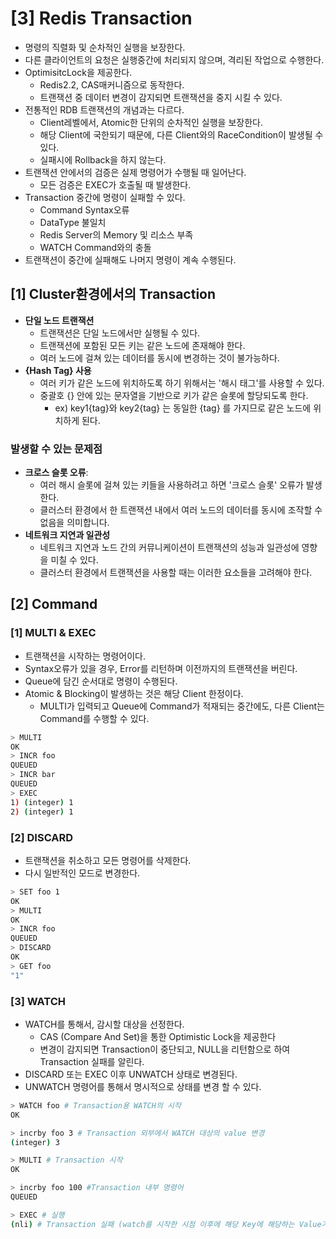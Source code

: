 # [3] Redis Transaction

- 명령의 직렬화 및 순차적인 실행을 보장한다.
- 다른 클라이언트의 요청은 실행중간에 처리되지 않으며, 격리된 작업으로 수행한다.
- OptimisitcLock을 제공한다.
    - Redis2.2, CAS매커니즘으로 동작한다.
    - 트랜잭션 중 데이터 변경이 감지되면 트랜잭션을 중지 시킬 수 있다.
- 전통적인 RDB 트랜잭션의 개념과는 다르다.
    - Client레벨에서, Atomic한 단위의 순차적인 실행을 보장한다.
    - 해당 Client에 국한되기 때문에, 다른 Client와의 RaceCondition이 발생될 수 있다.
    - 실패시에 Rollback을 하지 않는다.
- 트랜잭션 안에서의 검증은 실제 명령어가 수행될 때 일어난다.
    - 모든 검증은 EXEC가 호출될 때 발생한다.
- Transaction 중간에 명령이 실패할 수 있다.
    - Command Syntax오류
    - DataType 불일치
    - Redis Server의 Memory 및 리소스 부족
    - WATCH Command와의 충돌
- 트랜잭션이 중간에 실패해도 나머지 명령이 계속 수행된다.

## [1] Cluster환경에서의 Transaction

- **단일 노드 트랜잭션**
    - 트랜잭션은 단일 노드에서만 실행될 수 있다.
    - 트랜잭션에 포함된 모든 키는 같은 노드에 존재해야 한다.
    - 여러 노드에 걸쳐 있는 데이터를 동시에 변경하는 것이 불가능하다.
- **{Hash Tag} 사용**
    - 여러 키가 같은 노드에 위치하도록 하기 위해서는 '해시 태그'를 사용할 수 있다.
    - 중괄호 {} 안에 있는 문자열을 기반으로 키가 같은 슬롯에 할당되도록 한다.
        - ex) key1{tag}와 key2{tag} 는 동일한 {tag} 를 가지므로 같은 노드에 위치하게 된다.

### 발생할 수 있는 문제점

- **크로스 슬롯 오류**:
    - 여러 해시 슬롯에 걸쳐 있는 키들을 사용하려고 하면 '크로스 슬롯' 오류가 발생한다.
    - 클러스터 환경에서 한 트랜잭션 내에서 여러 노드의 데이터를 동시에 조작할 수 없음을 의미합니다.
- **네트워크 지연과 일관성**
    - 네트워크 지연과 노드 간의 커뮤니케이션이 트랜잭션의 성능과 일관성에 영향을 미칠 수 있다.
    - 클러스터 환경에서 트랜잭션을 사용할 때는 이러한 요소들을 고려해야 한다.

## [2] Command

### [1] MULTI & EXEC

- 트랜잭션을 시작하는 명령어이다.
- Syntax오류가 있을 경우, Error를 리턴하며 이전까지의 트랜잭션을 버린다.
- Queue에 담긴 순서대로 명령이 수행된다.
- Atomic & Blocking이 발생하는 것은 해당 Client 한정이다.
    - MULTI가 입력되고 Queue에 Command가 적재되는 중간에도, 다른 Client는 Command를 수행할 수 있다.

```bash
> MULTI
OK
> INCR foo
QUEUED
> INCR bar
QUEUED
> EXEC
1) (integer) 1
2) (integer) 1
```

### [2] DISCARD

- 트랜잭션을 취소하고 모든 명령어를 삭제한다.
- 다시 일반적인 모드로 변경한다.

```bash
> SET foo 1
OK
> MULTI
OK
> INCR foo
QUEUED
> DISCARD
OK
> GET foo
"1"
```

### [3] WATCH

- WATCH를 통해서, 감시할 대상을 선정한다.
    - CAS (Compare And Set)을 통한 Optimistic Lock을 제공한다
    - 변경이 감지되면 Transaction이 중단되고, NULL을 리턴함으로 하여 Transaction 실패를 알린다.
- DISCARD 또는 EXEC 이후 UNWATCH 상태로 변경된다.
- UNWATCH 명령어를 통해서 명시적으로 상태를 변경 할 수 있다.

```bash
> WATCH foo # Transaction용 WATCH의 시작
OK

> incrby foo 3 # Transaction 외부에서 WATCH 대상의 value 변경
(integer) 3

> MULTI # Transaction 시작
OK

> incrby foo 100 #Transaction 내부 명령어
QUEUED

> EXEC # 실행
(nli) # Transaction 실패 (watch를 시작한 시점 이후에 해당 Key에 해당하는 Value가 변경되었기 때문이다)

```